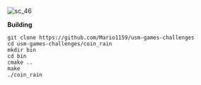 ![sc_46](https://user-images.githubusercontent.com/24532325/119422319-d6ebe200-bcce-11eb-942d-1c4c915c4328.png)

**Building**
```
git clone https://github.com/Mario1159/usm-games-challenges
cd usm-games-challenges/coin_rain
mkdir bin
cd bin
cmake ..
make
./coin_rain
```

